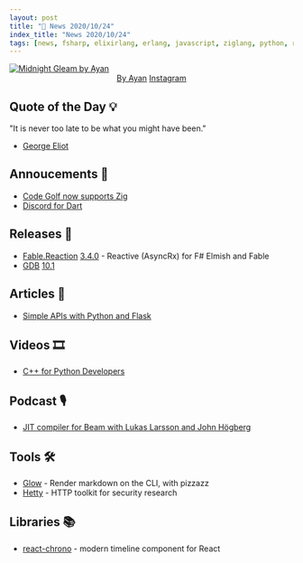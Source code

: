 ```yaml
---
layout: post
title: "📜 News 2020/10/24"
index_title: "News 2020/10/24"
tags: [news, fsharp, elixirlang, erlang, javascript, ziglang, python, react, dartlang, flutter, markdown, security, cpp]
---
```


<a href="https://www.reddit.com/r/Art/comments/jh0fhy/midnight_gleam_me_digital_2019/">
  <img src="https://user-images.githubusercontent.com/430272/97092954-7e604380-161e-11eb-8603-65988c9b2323.jpeg"
     alt="Midnight Gleam by Ayan"
     class="image">
</a>

<div style="text-align:center">
   <a href="https://www.reddit.com/user/artofayan">By Ayan</a>
   <a href="https://www.instagram.com/artofayan/">Instagram</a>
</div>

## Quote of the Day 💡

"It is never too late to be what you might have been."

- [George Eliot](https://en.wikipedia.org/wiki/George_Eliot)

## Annoucements 🥁

- [Code Golf now supports Zig](https://code.golf/about)
- [Discord for Dart](https://discord.com/invite/h73B9Xa)

## Releases 🥳

- [Fable.Reaction](https://fablereaction.readthedocs.io/en/latest) [3.4.0](https://github.com/dbrattli/Fable.Reaction/releases/tag/v3.4.0) - Reactive (AsyncRx) for F# Elmish and Fable
- [GDB](https://www.gnu.org/software/gdb) [10.1](https://sourceware.org/pipermail/gdb-announce/2020/000126.html)

## Articles 📜

- [Simple APIs with Python and Flask](https://www.phillipsj.net/posts/simple-apis-with-python-and-flask)

## Videos 🎞

- [C++ for Python Developers](https://www.youtube.com/watch?v=gViwfoChkJA)

## Podcast 🎙

- [JIT compiler for Beam with Lukas Larsson and John Högberg](https://thinkingelixir.com/podcast-episodes/017-jit-compiler-for-beam-with-lukas-larsson-and-john-hogberg/)

## Tools 🛠

- [Glow](https://github.com/charmbracelet/glow) - Render markdown on the CLI, with pizzazz
- [Hetty](https://github.com/dstotijn/hetty) - HTTP toolkit for security research

## Libraries 📚

- [react-chrono](https://github.com/prabhuignoto/react-chrono) - modern timeline component for React

